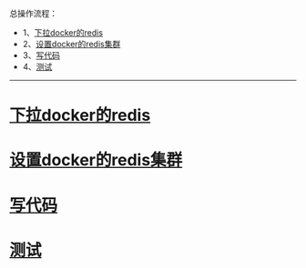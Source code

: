 总操作流程：
- 1、[下拉docker的redis](#go-01)
- 2、[设置docker的redis集群](#go-02)
- 3、[写代码](#go-03)
- 4、[测试](#go-04)

***

# <a name="go-01" href="#" >下拉docker的redis</a>

# <a name="go-02" href="#" >设置docker的redis集群</a>

# <a name="go-03" href="#" >写代码</a>

# <a name="go-04" href="#" >测试</a>
